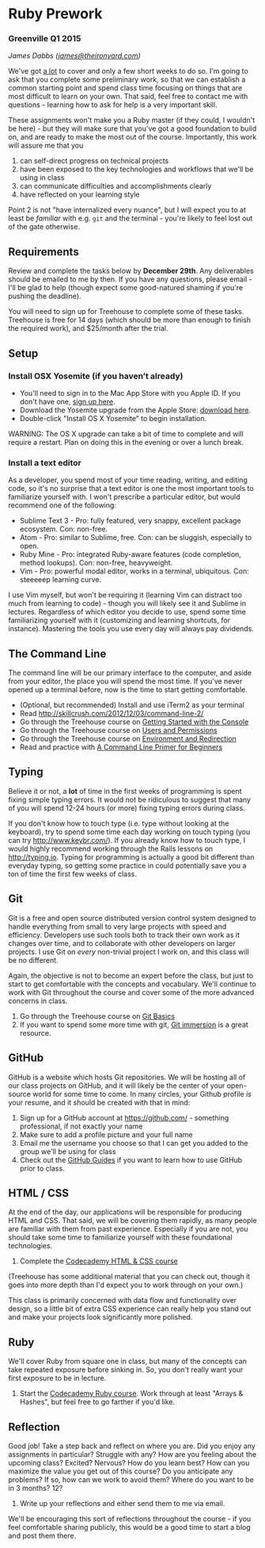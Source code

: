 # Ruby Prework
### Greenville Q1 2015

_James Dabbs (james@theironyard.com)_

We've got [a lot](https://dgosxlrnzhofi.cloudfront.net/custom_page_images/64/page_images/Rails_Competencies.png?1386276348) to cover and only a few short weeks to do so. I'm going to ask that you complete some preliminary work, so that we can establish a common starting point and spend class time focusing on things that are most difficult to learn on your own. That said, feel free to contact me with questions - learning how to ask for help is a very important skill.

These assignments won't make you a Ruby master (if they could, I wouldn't be here) - but they will make sure that you've got a good foundation to build on, and are ready to make the most out of the course. Importantly, this work will assure me that you

1. can self-direct progress on technical projects
2. have been exposed to the key technologies and workflows that we'll be using in class
3. can communicate difficulties and accomplishments clearly
4. have reflected on your learning style

Point 2 is not "have internalized every nuance", but I will expect you to at least be _familiar_ with e.g. `git` and the terminal - you're likely to feel lost out of the gate otherwise.


## Requirements

Review and complete the tasks below by **December 29th**. Any deliverables should be emailed to me by then. If you have any questions, please email - I'll be glad to help (though expect some good-natured shaming if you're pushing the deadline).

You will need to sign up for Treehouse to complete some of these tasks. Treehouse is free for 14 days (which should be more than enough to finish the required work), and $25/month after the trial.


## Setup

### Install OSX Yosemite (if you haven’t already)

* You'll need to sign in to the Mac App Store with you Apple ID. If you don't have one, [sign up here](https://appleid.apple.com/).
* Download the Yosemite upgrade from the Apple Store: [download here](https://itunes.apple.com/us/app/os-x-yosemite/id915041082?mt=12).
* Double-click "Install OS X Yosemite” to begin installation.

WARNING: The OS X upgrade can take a bit of time to complete and will require a restart. Plan on doing this in the evening or over a lunch break.

### Install a text editor

As a developer, you spend most of your time reading, writing, and editing code, so it's no surprise that a text editor is one the most important tools to familiarize yourself with. I won't prescribe a particular editor, but would recommend one of the following:

* Sublime Text 3 - Pro: fully featured, very snappy, excellent package ecosystem. Con: non-free.
* Atom - Pro: similar to Sublime, free. Con: can be sluggish, especially to open.
* Ruby Mine - Pro: integrated Ruby-aware features (code completion, method lookups). Con: non-free, heavyweight.
* Vim - Pro: powerful modal editor, works in a terminal, ubiquitous. Con: steeeeep learning curve.

I use Vim myself, but won't be requiring it (learning Vim can distract too much from learning to code) - though you will likely see it and Sublime in lectures. Regardless of which editor you decide to use, spend some time familiarizing yourself with it (customizing and learning shortcuts, for instance). Mastering the tools you use every day will always pay dividends.


## The Command Line

The command line will be our primary interface to the computer, and aside from your editor, the place you will spend the most time. If you've never opened up a terminal before, now is the time to start getting comfortable.

* (Optional, but recommended) Install and use iTerm2 as your terminal
* Read http://skillcrush.com/2012/12/03/command-line-2/
* Go through the Treehouse course on [Getting Started with the Console](http://teamtreehouse.com/library/console-foundations#getting-started-with-the-console)
* Go through the Treehouse course on [Users and Permissions](http://teamtreehouse.com/library/console-foundations#users-and-permissions)
* Go through the Treehouse course on [Environment and Redirection](http://teamtreehouse.com/library/programming/console-foundations#environment-and-redirection)
* Read and practice with [A Command Line Primer for Beginners](http://lifehacker.com/5633909/who-needs-a-mouse-learn-to-use-the-command-line-for-almost-anything)


## Typing

Believe it or not, a **lot** of time in the first weeks of programming is spent fixing simple typing errors. It would not be ridiculous to suggest that many of you will spend 12-24 hours (or more) fixing typing errors during class.

If you don't know how to touch type (i.e. type without looking at the keyboard), try to spend some time each day working on touch typing (you can try http://www.keybr.com/). If you already know how to touch type, I would highly recommend working through the Rails lessons on http://typing.io. Typing for programming is actually a good bit different than everyday typing, so getting some practice in could potentially save you a ton of time the first few weeks of class.


## Git

Git is a free and open source distributed version control system designed to handle everything from small to very large projects with speed and efficiency. Developers use such tools both to track their own work as it changes over time, and to collaborate with other developers on larger projects. I use Git on _every_ non-trivial project I work on, and this class will be no different.

Again, the objective is not to become an expert before the class, but just to start to get comfortable with the concepts and vocabulary. We'll continue to work with Git throughout the course and cover some of the more advanced concerns in class.

1. Go through the Treehouse course on [Git Basics](http://teamtreehouse.com/library/git-basics)
2. If you want to spend some more time with git, [Git immersion](http://gitimmersion.com/) is a great resource.


## GitHub

GitHub is a website which hosts Git repositories. We will be hosting all of our class projects on GitHub, and it will likely be the center of your open-source world for some time to come. In many circles, your Github profile _is_ your resume, and it should be created with that in mind:

1. Sign up for a GitHub account at https://github.com/ - something professional, if not exactly your name
2. Make sure to add a profile picture and your full name
3. Email me the username you choose so that I can get you added to the group we'll be using for class
4. Check out the [GitHub Guides](https://guides.github.com/) if you want to learn how to use GitHub prior to class.


## HTML / CSS

At the end of the day, our applications will be responsible for producing HTML and CSS. That said, we will be covering them rapidly, as many people are familiar with them from past experience. Especially if you are not, you should take some time to familiarize yourself with these foundational technologies.

1. Complete the [Codecademy HTML & CSS course](http://www.codecademy.com/en/tracks/web)

(Treehouse has some additional material that you can check out, though it goes into more depth than I'd expect you to work through on your own.)

This class is primarily concerned with data flow and functionality over design, so a little bit of extra CSS experience can really help you stand out and make your projects look significantly more polished.


## Ruby

We'll cover Ruby from square one in class, but many of the concepts can take repeated exposure before sinking in. So, you don't really want your first exposure to be in lecture.

1. Start the [Codecademy Ruby course](http://www.codecademy.com/en/tracks/ruby). Work through at least "Arrays & Hashes", but feel free to go farther if you'd like.


## Reflection

Good job! Take a step back and reflect on where you are. Did you enjoy any assignments in particular? Struggle with any? How are you feeling about the upcoming class? Excited? Nervous? How do you learn best? How can you maximize the value you get out of this course? Do you anticipate any problems? If so, how can we work to avoid them? Where do you want to be in 3 months? 12?

1. Write up your reflections and either send them to me via email.

We'll be encouraging this sort of reflections throughout the course - if you feel comfortable sharing publicly, this would be a good time to start a blog and post them there.
